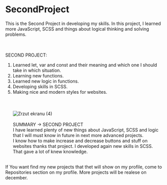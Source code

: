 # SecondProject
This is the Second Project in developing my skills. In this project, I learned more JavaScript, SCSS and things about logical thinking and solving problems.
<br><br><br>

SECOND PROJECT: <br>
1. Learned let, var and const and their meaning and which one I should take in which situation. <br>
2. Learning new functions. <br>
3. Learned new logic in functions. <br>
4. Developing skills in SCSS. <br>
5. Making nice and modern styles for websites. <br>
<br><br><br>
![Zrzut ekranu (4)](https://user-images.githubusercontent.com/99299154/194189855-cee4d558-1f14-4895-b746-165ce0e39fa2.png)<br><br>
SUMMARY -> SECOND PROJECT <br>
I have learned plenty of new things about JavaScript, SCSS and logic that I will must know in future in next more advanced projects. <br>
I know how to make increase and decrease buttons and stuff on websites thanks that project. I developed again new skills in SCSS. <br>
That gave a lot of knew knowledge.<br>
<br>
If You want find my new projects that thet will show on my profile, come to Repositories section on my profile.
More projects will be realese on december.
